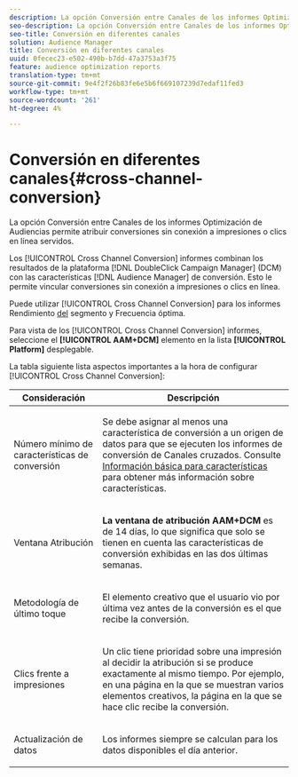 ```yaml
---
description: La opción Conversión entre Canales de los informes Optimización de Audiencias permite atribuir conversiones sin conexión a impresiones o clics en línea servidos.
seo-description: La opción Conversión entre Canales de los informes Optimización de Audiencias permite atribuir conversiones sin conexión a impresiones o clics en línea servidos.
seo-title: Conversión en diferentes canales
solution: Audience Manager
title: Conversión en diferentes canales
uuid: 0fecec23-e502-490b-b7dd-47a3753a3f75
feature: audience optimization reports
translation-type: tm+mt
source-git-commit: 9e4f2f26b83fe6e5b6f669107239d7edaf11fed3
workflow-type: tm+mt
source-wordcount: '261'
ht-degree: 4%

---
```



# Conversión en diferentes canales{#cross-channel-conversion}

La opción Conversión entre Canales de los informes Optimización de Audiencias permite atribuir conversiones sin conexión a impresiones o clics en línea servidos.

Los [!UICONTROL Cross Channel Conversion] informes combinan los resultados de la plataforma [!DNL DoubleClick Campaign Manager] (DCM) con las características [!DNL Audience Manager] de conversión. Esto le permite vincular conversiones sin conexión a impresiones o clics en línea.

Puede utilizar [!UICONTROL Cross Channel Conversion] para los informes Rendimiento [del](../../../reporting/audience-optimization-reports/aor-advertisers/segment-performance.md) segmento y Frecuencia [](../../../reporting/audience-optimization-reports/aor-advertisers/optimal-frequency.md) óptima.

Para vista de los [!UICONTROL Cross Channel Conversion] informes, seleccione el **[!UICONTROL AAM+DCM]** elemento en la lista **[!UICONTROL Platform]** desplegable.

La tabla siguiente lista aspectos importantes a la hora de configurar [!UICONTROL Cross Channel Conversion]:

<table id="table_62590B4AB7624B619EC9AA8FF89722C9"> 
 <thead> 
  <tr> 
   <th class="entry"> Consideración </th> 
   <th class="entry"> Descripción </th> 
  </tr> 
 </thead>
 <tbody> 
  <tr> 
   <td colname="col01"> <p>Número mínimo de características de conversión </p> </td> 
   <td colname="col1"> <p>Se debe asignar al menos una característica de conversión a un origen de datos para que se ejecuten los informes de conversión <span class="wintitle"></span> de Canales cruzados. Consulte <a href="../../../features/traits/create-onboarded-rule-based-traits.md"> Información básica para características</a> para obtener más información sobre características. </p> </td> 
  </tr>
  <tr> 
   <td> <p>Ventana Atribución </p> </td> 
   <td> <p> <b><span class="uicontrol"> La ventana de atribución AAM+DCM</span></b> es de 14 días, lo que significa que solo se tienen en cuenta las características de conversión exhibidas en las dos últimas semanas. </p> </td> 
  </tr> 
  <tr> 
   <td> <p>Metodología de último toque </p> </td> 
   <td> <p>El elemento creativo que el usuario vio por última vez antes de la conversión es el que recibe la conversión. </p> </td> 
  </tr> 
  <tr> 
   <td> <p>Clics frente a impresiones </p> </td> 
   <td> <p>Un clic tiene prioridad sobre una impresión al decidir la atribución si se produce exactamente al mismo tiempo. Por ejemplo, en una página en la que se muestran varios elementos creativos, la página en la que se hace clic recibe la conversión. </p> </td> 
  </tr> 
  <tr> 
   <td> <p>Actualización de datos </p> </td> 
   <td> <p>Los informes siempre se calculan para los datos disponibles el día anterior. </p> </td> 
  </tr> 
 </tbody> 
</table>
